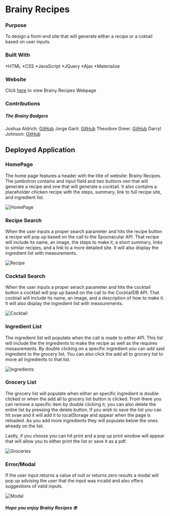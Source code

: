 # Brainy Recipes 

### Purpose 

To design a front-end site that will generate either a recipe or a coktail based on user inputs.

### Built With

*HTML
*CSS
*JavaScript
*JQuery
*Ajax
*Materialize

### Website

Click [here](https://jorgegarit.github.io/brainy-badgers-jg/) to view Brainy Recipes Webpage

### Contributions

##### The Brainy Badgers

Joshua Aldrich: [GitHub](https://github.com/JoshuaAldrich)
Jorge Garit: [GitHub](https://github.com/jorgegarit)
Theodore Greer: [GitHub](https://github.com/tdgreer1203)
Darryl Johnson: [GitHub](https://github.com/HeadbandDandy)


## Deployed Application

### HomePage

The home page features a header with the title of website: Brainy Recipes. The jumbotron contains and input field and two buttons oen that will generate a recipe and one that will generate a cocktail. 
It also contains a placeholder chicken recipe with the steps, summary, link to full recipe site, and ingredient list. 

![HomePage](./assets/img/homepage.png)

### Recipe Search 

When the user inputs a proper search parameter and hits the recipe button a recipe will pop up based on the call to the Spoonacular API. That recipe will include its name, an image, the steps to make it, a short summary, links to similar recipes, and a link to a more detailed site. It will also display the ingredient list with measurements. 

![Recipe](./assets/img/recipe.png)

### Cocktail Search

When the user inputs a proper serach parameter and hits the cocktail button a cocktail will pop up based on the call to the CocktailDB API. That cocktail will include its name, an image, and a description of how to make it. It will also display the ingredient list with measurements. 

![Cocktail](./assets/img/cocktail.png)

### Ingredient List

The ingredient list will populate when the call is made to either API. This list will include the the ingredients to make the recipe as well as the requires mesaurements. By double clicking on a specific ingredient you can add said ingredient to the grocery list. You can also click the add all to grocery list to move all ingredients to that list. 

![Ingredients](./assets/img/ingredients.png)

### Grocery List

The grocery list will populate when either an specific ingredient is double clicked or when the add all to grocery list button is clicked. From there you can remove a specific item by double clicking it, you can also delete the entire list by pressing the delete button. If you wish to save the list you can hit svae and it will add it to localStorage and appear when the page is reloaded. As you add more ingredients they will populate below the ones already on the list. 

Lastly, if you chosse you can hit print and a pop up print window will appear that will allow you to either print the list or save it as a pdf. 

![Groceries](./assets/img/groceries.png)

### Error/Modal

If the user input returns a value of null or returns zero results a modal will pop up advising the user that the input was incalid and also offers suggestions of valid inputs.

![Modal](./assets/img/modal.png)


##### Hope you enjoy Brainy Recipes 🤓
